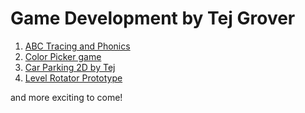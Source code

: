 # Game Development by Tej Grover


  1. [ABC Tracing and Phonics](https://drive.google.com/drive/folders/12wapLdyhpGx00WNwcUigfRiewrYg-DbT?usp=sharing)
  2. [Color Picker game](https://drive.google.com/file/d/10n_Extq0xJdiWamb80YB04mKsPxYzh1g/view?usp=sharing)
  3. [Car Parking 2D by Tej](https://drive.google.com/drive/folders/1kZd6CyCWYb5OUK9Lhk-GtJlc5aQeE65a?usp=sharing)
  4. [Level Rotator Prototype](https://drive.google.com/drive/folders/1PYj029k7zDOqoPYVRYORNJzF0Lr8bDdy?usp=sharing)
  
  and more exciting to come!
